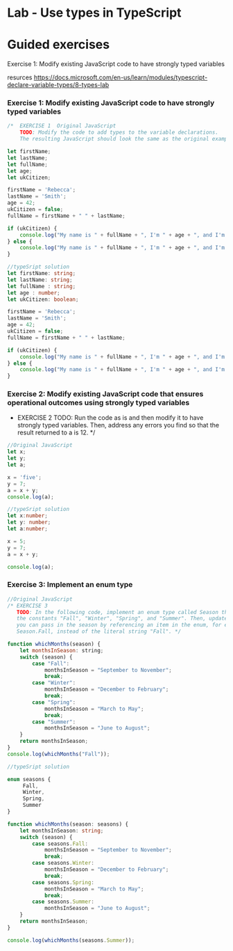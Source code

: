 # Lab - Use types in TypeScript
# Guided exercises
Exercise 1: Modify existing JavaScript code to have strongly typed variables

resurces https://docs.microsoft.com/en-us/learn/modules/typescript-declare-variable-types/8-types-lab

### Exercise 1: Modify existing JavaScript code to have strongly typed variables

```JavaScript
/*  EXERCISE 1  Original JavaScript
    TODO: Modify the code to add types to the variable declarations.
    The resulting JavaScript should look the same as the original example when you're done. */

let firstName;
let lastName;
let fullName;
let age;
let ukCitizen;

firstName = 'Rebecca';
lastName = 'Smith';
age = 42;
ukCitizen = false;
fullName = firstName + " " + lastName;

if (ukCitizen) {
    console.log("My name is " + fullName + ", I'm " + age + ", and I'm a citizen of the United Kingdom.");
} else {
    console.log("My name is " + fullName + ", I'm " + age + ", and I'm not a citizen of the United Kingdom.");
}


```

```typeScript
//typeSript solution
let firstName: string;
let lastName: string;
let fullName : string;
let age : number;
let ukCitizen: boolean;

firstName = 'Rebecca';
lastName = 'Smith';
age = 42;
ukCitizen = false;
fullName = firstName + " " + lastName;

if (ukCitizen) {
    console.log("My name is " + fullName + ", I'm " + age + ", and I'm a citizen of the United Kingdom.");
} else {
    console.log("My name is " + fullName + ", I'm " + age + ", and I'm not a citizen of the United Kingdom.");
}


```

### Exercise 2: Modify existing JavaScript code that ensures operational outcomes using strongly typed variables

- EXERCISE 2
  TODO: Run the code as is and then modify it to have strongly typed variables.
  Then, address any errors you find so that the result returned to a is 12. \*/

```JavaScript
//Original JavaScript
let x;
let y;
let a;

x = 'five';
y = 7;
a = x + y;
console.log(a);
```

```typeScript
//typeSript solution
let x:number;
let y: number;
let a:number;

x = 5;
y = 7;
a = x + y;

console.log(a);

```

### Exercise 3: Implement an enum type

```JavaScript
//Original JavaScript
/* EXERCISE 3
   TODO: In the following code, implement an enum type called Season that represents
   the constants "Fall", "Winter", "Spring", and "Summer". Then, update the function so
   you can pass in the season by referencing an item in the enum, for example
   Season.Fall, instead of the literal string "Fall". */

function whichMonths(season) {
    let monthsInSeason: string;
    switch (season) {
        case "Fall":
            monthsInSeason = "September to November";
            break;
        case "Winter":
            monthsInSeason = "December to February";
            break;
        case "Spring":
            monthsInSeason = "March to May";
            break;
        case "Summer":
            monthsInSeason = "June to August";
    }
    return monthsInSeason;
}
console.log(whichMonths("Fall"));

```

```typeScript
//typeSript solution

enum seasons {
     Fall,
     Winter,
     Spring,
     Summer
}

function whichMonths(season: seasons) {
    let monthsInSeason: string;
    switch (season) {
        case seasons.Fall:
            monthsInSeason = "September to November";
            break;
        case seasons.Winter:
            monthsInSeason = "December to February";
            break;
        case seasons.Spring:
            monthsInSeason = "March to May";
            break;
        case seasons.Summer:
            monthsInSeason = "June to August";
    }
    return monthsInSeason;
}

console.log(whichMonths(seasons.Summer));

```
